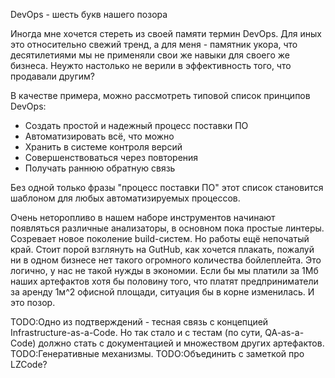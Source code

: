 DevOps - шесть букв нашего позора

Иногда мне хочется стереть из своей памяти термин DevOps. Для иных это
относительно свежий тренд, а для меня - памятник укора, что десятилетиями
мы не применяли свои же навыки для своего же бизнеса. Неужто настолько не верили
в эффективность того, что продавали другим?

В качестве примера, можно рассмотреть типовой список принципов DevOps:

* Создать простой и надежный процесс поставки ПО
* Автоматизировать всё, что можно
* Хранить в системе контроля версий
* Совершенствоваться через повторения
* Получать раннюю обратную связь

Без одной только фразы "процесс поставки ПО" этот список становится шаблоном
для любых автоматизируемых процессов.

Очень неторопливо в нашем наборе инструментов начинают появляться различные
анализаторы, в основном пока простые линтеры. Созревает новое поколение
build-систем. Но работы ещё непочатый край. Стоит порой взглянуть на GutHub,
как хочется плакать, пожалуй ни в одном бизнесе нет такого огромного количества
бойлеплейта. Это логично, у нас не такой нужды в экономии. Если бы мы платили
за 1Мб наших артефактов хотя бы половину того, что платят предприниматели за
аренду 1м^2 офисной площади, ситуация бы в корне изменилась. И это позор.

TODO:Одно из подтверждений - тесная связь с концепцией Infrastructure-as-a-Code.
Но так стало и с тестам (по сути, QA-as-a-Code) должно стать с документацией и
множеством других артефактов.
TODO:Генеративные механизмы.
TODO:Объединить с заметкой про LZCode?
